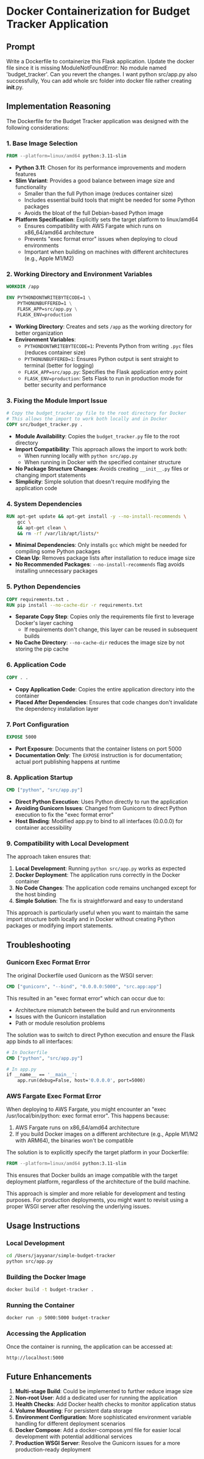 # Docker Containerization for Budget Tracker Application

## Prompt

Write a Dockerfile to containerize this Flask application. Update the docker file since it is missing ModuleNotFoundError: No module named 'budget_tracker'. Can you revert the changes. I want python src/app.py also successfully, You can add whole src folder into docker file rather creating __init__.py.

## Implementation Reasoning

The Dockerfile for the Budget Tracker application was designed with the following considerations:

### 1. Base Image Selection

```dockerfile
FROM --platform=linux/amd64 python:3.11-slim
```

- **Python 3.11**: Chosen for its performance improvements and modern features
- **Slim Variant**: Provides a good balance between image size and functionality
  - Smaller than the full Python image (reduces container size)
  - Includes essential build tools that might be needed for some Python packages
  - Avoids the bloat of the full Debian-based Python image
- **Platform Specification**: Explicitly sets the target platform to linux/amd64
  - Ensures compatibility with AWS Fargate which runs on x86_64/amd64 architecture
  - Prevents "exec format error" issues when deploying to cloud environments
  - Important when building on machines with different architectures (e.g., Apple M1/M2)

### 2. Working Directory and Environment Variables

```dockerfile
WORKDIR /app

ENV PYTHONDONTWRITEBYTECODE=1 \
    PYTHONUNBUFFERED=1 \
    FLASK_APP=src/app.py \
    FLASK_ENV=production
```

- **Working Directory**: Creates and sets `/app` as the working directory for better organization
- **Environment Variables**:
  - `PYTHONDONTWRITEBYTECODE=1`: Prevents Python from writing `.pyc` files (reduces container size)
  - `PYTHONUNBUFFERED=1`: Ensures Python output is sent straight to terminal (better for logging)
  - `FLASK_APP=src/app.py`: Specifies the Flask application entry point
  - `FLASK_ENV=production`: Sets Flask to run in production mode for better security and performance

### 3. Fixing the Module Import Issue

```dockerfile
# Copy the budget_tracker.py file to the root directory for Docker
# This allows the import to work both locally and in Docker
COPY src/budget_tracker.py .
```

- **Module Availability**: Copies the `budget_tracker.py` file to the root directory
- **Import Compatibility**: This approach allows the import to work both:
  - When running locally with `python src/app.py`
  - When running in Docker with the specified container structure
- **No Package Structure Changes**: Avoids creating `__init__.py` files or changing import statements
- **Simplicity**: Simple solution that doesn't require modifying the application code

### 4. System Dependencies

```dockerfile
RUN apt-get update && apt-get install -y --no-install-recommends \
    gcc \
    && apt-get clean \
    && rm -rf /var/lib/apt/lists/*
```

- **Minimal Dependencies**: Only installs `gcc` which might be needed for compiling some Python packages
- **Clean Up**: Removes package lists after installation to reduce image size
- **No Recommended Packages**: `--no-install-recommends` flag avoids installing unnecessary packages

### 5. Python Dependencies

```dockerfile
COPY requirements.txt .
RUN pip install --no-cache-dir -r requirements.txt
```

- **Separate Copy Step**: Copies only the requirements file first to leverage Docker's layer caching
  - If requirements don't change, this layer can be reused in subsequent builds
- **No Cache Directory**: `--no-cache-dir` reduces the image size by not storing the pip cache

### 6. Application Code

```dockerfile
COPY . .
```

- **Copy Application Code**: Copies the entire application directory into the container
- **Placed After Dependencies**: Ensures that code changes don't invalidate the dependency installation layer

### 7. Port Configuration

```dockerfile
EXPOSE 5000
```

- **Port Exposure**: Documents that the container listens on port 5000
- **Documentation Only**: The `EXPOSE` instruction is for documentation; actual port publishing happens at runtime

### 8. Application Startup

```dockerfile
CMD ["python", "src/app.py"]
```

- **Direct Python Execution**: Uses Python directly to run the application
- **Avoiding Gunicorn Issues**: Changed from Gunicorn to direct Python execution to fix the "exec format error"
- **Host Binding**: Modified app.py to bind to all interfaces (0.0.0.0) for container accessibility

### 9. Compatibility with Local Development

The approach taken ensures that:

1. **Local Development**: Running `python src/app.py` works as expected
2. **Docker Deployment**: The application runs correctly in the Docker container
3. **No Code Changes**: The application code remains unchanged except for the host binding
4. **Simple Solution**: The fix is straightforward and easy to understand

This approach is particularly useful when you want to maintain the same import structure both locally and in Docker without creating Python packages or modifying import statements.

## Troubleshooting

### Gunicorn Exec Format Error

The original Dockerfile used Gunicorn as the WSGI server:

```dockerfile
CMD ["gunicorn", "--bind", "0.0.0.0:5000", "src.app:app"]
```

This resulted in an "exec format error" which can occur due to:
- Architecture mismatch between the build and run environments
- Issues with the Gunicorn installation
- Path or module resolution problems

The solution was to switch to direct Python execution and ensure the Flask app binds to all interfaces:

```dockerfile
# In Dockerfile
CMD ["python", "src/app.py"]

# In app.py
if __name__ == '__main__':
    app.run(debug=False, host='0.0.0.0', port=5000)
```

### AWS Fargate Exec Format Error

When deploying to AWS Fargate, you might encounter an "exec /usr/local/bin/python: exec format error". This happens because:

1. AWS Fargate runs on x86_64/amd64 architecture
2. If you build Docker images on a different architecture (e.g., Apple M1/M2 with ARM64), the binaries won't be compatible

The solution is to explicitly specify the target platform in your Dockerfile:

```dockerfile
FROM --platform=linux/amd64 python:3.11-slim
```

This ensures that Docker builds an image compatible with the target deployment platform, regardless of the architecture of the build machine.

This approach is simpler and more reliable for development and testing purposes. For production deployments, you might want to revisit using a proper WSGI server after resolving the underlying issues.

## Usage Instructions

### Local Development

```bash
cd /Users/jayyanar/simple-budget-tracker
python src/app.py
```

### Building the Docker Image

```bash
docker build -t budget-tracker .
```

### Running the Container

```bash
docker run -p 5000:5000 budget-tracker
```

### Accessing the Application

Once the container is running, the application can be accessed at:
```
http://localhost:5000
```

## Future Enhancements

1. **Multi-stage Build**: Could be implemented to further reduce image size
2. **Non-root User**: Add a dedicated user for running the application
3. **Health Checks**: Add Docker health checks to monitor application status
4. **Volume Mounting**: For persistent data storage
5. **Environment Configuration**: More sophisticated environment variable handling for different deployment scenarios
6. **Docker Compose**: Add a docker-compose.yml file for easier local development with potential additional services
7. **Production WSGI Server**: Resolve the Gunicorn issues for a more production-ready deployment
